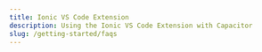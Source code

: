 ```yaml
---
title: Ionic VS Code Extension
description: Using the Ionic VS Code Extension with Capacitor
slug: /getting-started/faqs
---
```

